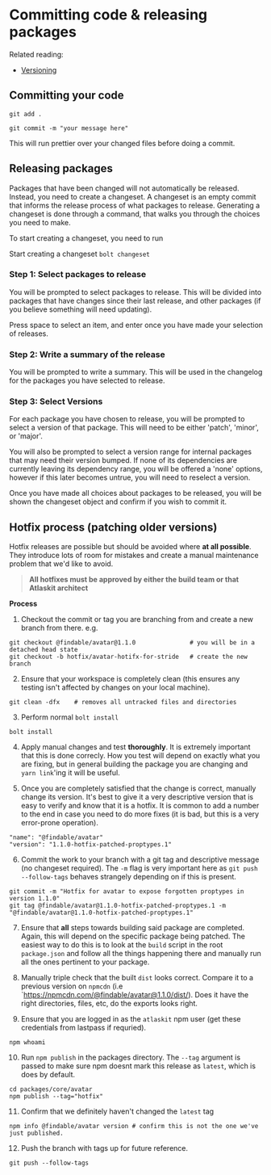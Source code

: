 # Committing code & releasing packages

Related reading:

* [Versioning](./versioning)

## Committing your code

`git add .`

`git commit -m "your message here"`

This will run prettier over your changed files before doing a commit.

## Releasing packages

Packages that have been changed will not automatically be released. Instead, you
need to create a changeset. A changeset is an empty commit that informs the
release process of what packages to release. Generating a changeset is done
through a command, that walks you through the choices you need to make.

To start creating a changeset, you need to run

Start creating a changeset `bolt changeset`

### Step 1: Select packages to release

You will be prompted to select packages to release. This will be divided into
packages that have changes since their last release, and other packages (if you
believe something will need updating).

Press space to select an item, and enter once you have made your selection of
releases.

### Step 2: Write a summary of the release

You will be prompted to write a summary. This will be used in the changelog for
the packages you have selected to release.

### Step 3: Select Versions

For each package you have chosen to release, you will be prompted to select a
version of that package. This will need to be either 'patch', 'minor', or
'major'.

You will also be prompted to select a version range for internal packages that
may need their version bumped. If none of its dependencies are currently leaving
its dependency range, you will be offered a 'none' options, however if this
later becomes untrue, you will need to reselect a version.

Once you have made all choices about packages to be released, you will be shown
the changeset object and confirm if you wish to commit it.

## Hotfix process (patching older versions)

Hotfix releases are possible but should be avoided where **at all possible**. They introduce lots of room for mistakes and create a manual maintenance problem that we'd like to avoid.

> **All hotfixes must be approved by either the build team or that Atlaskit architect**

**Process**

1. Checkout the commit or tag you are branching from and create a new branch from there. e.g.

```
git checkout @findable/avatar@1.1.0               # you will be in a detached head state
git checkout -b hotfix/avatar-hotifx-for-stride   # create the new branch
```

2. Ensure that your workspace is completely clean (this ensures any testing isn't affected by changes on your local machine).

```
git clean -dfx    # removes all untracked files and directories
```

3. Perform normal `bolt install`

```
bolt install
```

4. Apply manual changes and test **thoroughly**. It is extremely important that this is done correcly. How you test will depend on exactly what you are fixing, but in general building the package you are changing and `yarn link`'ing it will be useful.

5. Once you are completely satisfied that the change is correct, manually change its version. It's best to give it a very descriptive version that is easy to verify and know that it is a hotfix. It is common to add a number to the end in case you need to do more fixes (it is bad, but this is a very error-prone operation).

```
"name": "@findable/avatar"
"version": "1.1.0-hotfix-patched-proptypes.1"
```

6. Commit the work to your branch with a git tag and descriptive message (no changeset required). The `-m` flag is very important here as `git push --follow-tags` behaves strangely depending on if this is present.

```
git commit -m "Hotfix for avatar to expose forgotten proptypes in version 1.1.0"
git tag @findable/avatar@1.1.0-hotfix-patched-proptypes.1 -m "@findable/avatar@1.1.0-hotfix-patched-proptypes.1"
```

7. Ensure that **all** steps towards building said package are completed. Again, this will depend on the specific package being patched. The easiest way to do this is to look at the `build` script in the root `package.json` and follow all the things happening there and manually run all the ones pertinent to your package.

8. Manually triple check that the built `dist` looks correct. Compare it to a previous version on `npmcdn` (i.e `https://npmcdn.com/@findable/avatar@1.1.0/dist/). Does it have the right directories, files, etc, do the exports looks right.

9. Ensure that you are logged in as the `atlaskit` npm user (get these credentials from lastpass if requried).

```
npm whoami
```

10. Run `npm publish` in the packages directory. The `--tag` argument is passed to make sure npm doesnt mark this release as `latest`, which is does by default.

```
cd packages/core/avatar
npm publish --tag="hotfix"
```

11. Confirm that we definitely haven't changed the `latest` tag

```
npm info @findable/avatar version # confirm this is not the one we've just published.
```

12. Push the branch with tags up for future reference.

```
git push --follow-tags
```
